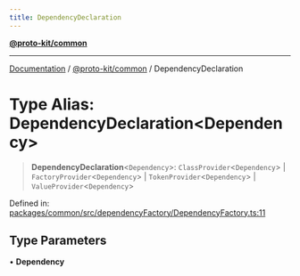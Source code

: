 ```yaml
---
title: DependencyDeclaration
---
```


[**@proto-kit/common**](../README.md)

***

[Documentation](../../../README.md) / [@proto-kit/common](../README.md) / DependencyDeclaration

# Type Alias: DependencyDeclaration\<Dependency\>

> **DependencyDeclaration**\<`Dependency`\>: `ClassProvider`\<`Dependency`\> \| `FactoryProvider`\<`Dependency`\> \| `TokenProvider`\<`Dependency`\> \| `ValueProvider`\<`Dependency`\>

Defined in: [packages/common/src/dependencyFactory/DependencyFactory.ts:11](https://github.com/proto-kit/framework/blob/b953c754e500c62f01fbbd6d09adfb2f5577269d/packages/common/src/dependencyFactory/DependencyFactory.ts#L11)

## Type Parameters

• **Dependency**
